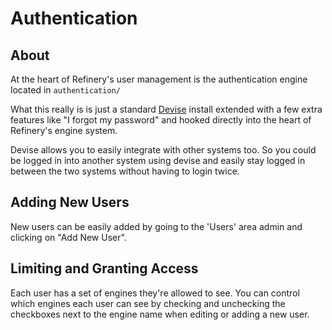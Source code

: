 # Authentication

## About

At the heart of Refinery's user management is the authentication engine located in ``authentication/``

What this really is is just a standard [Devise](https://github.com/plataformatec/devise)
install extended with a few extra features like "I forgot my password" and hooked directly
into the heart of Refinery's engine system.

Devise allows you to easily integrate with other systems too.
So you could be logged in into another system using devise and easily stay logged
in between the two systems without having to login twice.

## Adding New Users

New users can be easily added by going to the 'Users' area admin and clicking on "Add New User".

## Limiting and Granting Access

Each user has a set of engines they're allowed to see.
You can control which engines each user can see by checking and unchecking the
checkboxes next to the engine name when editing or adding a new user.
